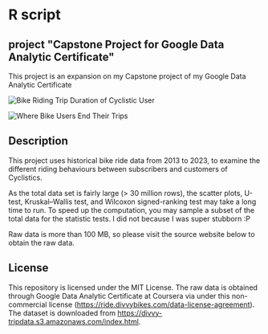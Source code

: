 # R script

## project "Capstone Project for Google Data Analytic Certificate"
This project is an expansion on my Capstone project of my Google Data Analytic Certificate

![Bike Riding Trip Duration of Cyclistic User](https://github.com/user-attachments/assets/bc91a27b-b18d-48f9-ab0f-3640be8c552e)

![Where Bike Users End Their Trips](https://github.com/user-attachments/assets/3d6db2e5-6c40-426f-8610-ac315f0e41b8)

## Description
This project uses historical bike ride data from 2013 to 2023, to examine the different riding behaviours between subscribers and customers of Cyclistics. 

As the total data set is fairly large (> 30 million rows), the scatter plots, U-test, Kruskal–Wallis test, and Wilcoxon signed-ranking test may take a long time to run.
To speed up the computation, you may sample a subset of the total data for the statistic tests. I did not because I was super stubborn :P

Raw data is more than 100 MB, so please visit the source website below to obtain the raw data.

## License
This repository is licensed under the MIT License.
The raw data is obtained through Google Data Analytic Certificate at Coursera via under this
non-commercial license (https://ride.divvybikes.com/data-license-agreement). 
The dataset is downloaded from https://divvy-tripdata.s3.amazonaws.com/index.html.
